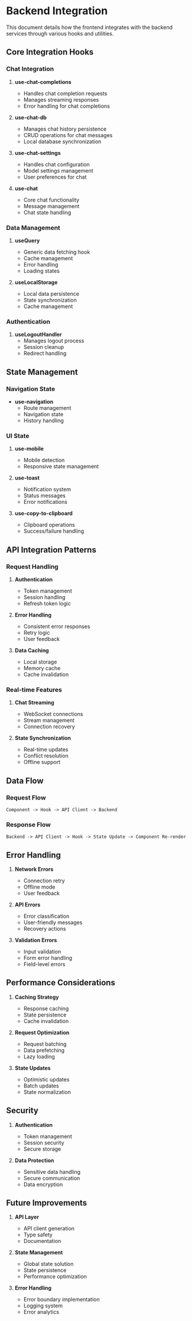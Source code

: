 # Backend Integration

This document details how the frontend integrates with the backend services through various hooks and utilities.

## Core Integration Hooks

### Chat Integration

1. **use-chat-completions**
   - Handles chat completion requests
   - Manages streaming responses
   - Error handling for chat completions

2. **use-chat-db**
   - Manages chat history persistence
   - CRUD operations for chat messages
   - Local database synchronization

3. **use-chat-settings**
   - Handles chat configuration
   - Model settings management
   - User preferences for chat

4. **use-chat**
   - Core chat functionality
   - Message management
   - Chat state handling

### Data Management

1. **useQuery**
   - Generic data fetching hook
   - Cache management
   - Error handling
   - Loading states

2. **useLocalStorage**
   - Local data persistence
   - State synchronization
   - Cache management

### Authentication

1. **useLogoutHandler**
   - Manages logout process
   - Session cleanup
   - Redirect handling

## State Management

### Navigation State
- **use-navigation**
  - Route management
  - Navigation state
  - History handling

### UI State
1. **use-mobile**
   - Mobile detection
   - Responsive state management

2. **use-toast**
   - Notification system
   - Status messages
   - Error notifications

3. **use-copy-to-clipboard**
   - Clipboard operations
   - Success/failure handling

## API Integration Patterns

### Request Handling
1. **Authentication**
   - Token management
   - Session handling
   - Refresh token logic

2. **Error Handling**
   - Consistent error responses
   - Retry logic
   - User feedback

3. **Data Caching**
   - Local storage
   - Memory cache
   - Cache invalidation

### Real-time Features
1. **Chat Streaming**
   - WebSocket connections
   - Stream management
   - Connection recovery

2. **State Synchronization**
   - Real-time updates
   - Conflict resolution
   - Offline support

## Data Flow

### Request Flow
```
Component -> Hook -> API Client -> Backend
```

### Response Flow
```
Backend -> API Client -> Hook -> State Update -> Component Re-render
```

## Error Handling

1. **Network Errors**
   - Connection retry
   - Offline mode
   - User feedback

2. **API Errors**
   - Error classification
   - User-friendly messages
   - Recovery actions

3. **Validation Errors**
   - Input validation
   - Form error handling
   - Field-level errors

## Performance Considerations

1. **Caching Strategy**
   - Response caching
   - State persistence
   - Cache invalidation

2. **Request Optimization**
   - Request batching
   - Data prefetching
   - Lazy loading

3. **State Updates**
   - Optimistic updates
   - Batch updates
   - State normalization

## Security

1. **Authentication**
   - Token management
   - Session security
   - Secure storage

2. **Data Protection**
   - Sensitive data handling
   - Secure communication
   - Data encryption

## Future Improvements

1. **API Layer**
   - API client generation
   - Type safety
   - Documentation

2. **State Management**
   - Global state solution
   - State persistence
   - Performance optimization

3. **Error Handling**
   - Error boundary implementation
   - Logging system
   - Error analytics
